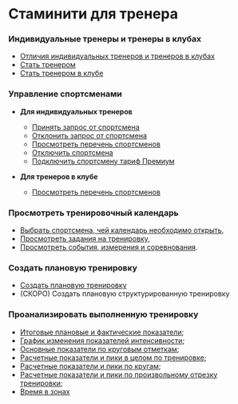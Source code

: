 # Стаминити для тренера

### Индивидуальные тренеры и тренеры в клубах

* [Отличия индивидуальных тренеров и тренеров в клубах](/coaches/coaches-and-club-coaches.md#coachtypes)
* [Стать тренером](/coaches/coaches-and-club-coaches.md#coach)
* [Стать тренером в клубе](/coaches/coaches-and-club-coaches.md#clubcoach)


### Управление спортсменами

* **Для индивидуальных тренеров**
  * [Принять запрос от спортсмена](/coaches/athlete-management.md#acceptrequest)
  * [Отклонить запрос от спортсмена](/coaches/athlete-management.md#declinerequest)
  * [Просмотреть перечень спортсменов](/coaches/athlete-management.md#athletelist)
  * [Отключить спортсмена](/coaches/athlete-management.md#removeathlete)
  * [Подключить спортсмену тариф Премиум](/coaches/athlete-management.md#addpremium)

  
* **Для тренеров в клубе**
  * [Просмотреть перечень спортсменов](/coaches/athlete-management.md#athletelist)


### Просмотреть тренировочный календарь
* [Выбрать спортсмена, чей календарь необходимо открыть](/basics/calendar.md#athletecalendar),
* [Просмотреть задания на тренировку](/basics/calendar.md#activities),
* [Просмотреть события, измерения и соревнования](/basics/calendar.md#items).

### Создать плановую тренировку
* [Создать плановую тренировку](/basics/create-plan-activity.md)
* (СКОРО) Создать плановую структурированную тренировку

### Проанализировать выполненную тренировку
 * [Итоговые плановые и фактические показатели](/basics/analyse-detailed-activity.md#planfact);
 * [График изменения показателей интенсивности](/basics/analyse-detailed-activity.md#measurementchart);
 * [Основные показатели по круговым отметкам](/basics/analyse-detailed-activity.md#laps);
 * [Расчетные показатели и пики в целом по тренировке](/basics/analyse-detailed-activity.md#metrics);
 * [Расчетные показатели и пики по кругам](/basics/analyse-detailed-activity.md#lapmetrics);
 * [Расчетные показатели и пики по произвольному отрезку тренировки](/basics/analyse-detailed-activity.md#intervalmetrics);
 * [Время в зонах](/basics/analyse-detailed-activity.md#timeinzone)



